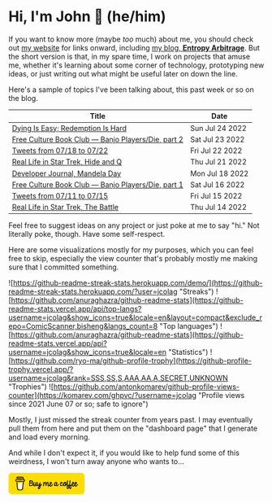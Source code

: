 # Hi, I'm John 👋 (he/him)

If you want to know more (maybe *too* much) about me, you should check out [my website](https://john.colagioia.net/) for links onward, including [my blog, **Entropy Arbitrage**](https://john.colagioia.net/blog).  But the short version is that, in my spare time, I work on projects that amuse me, whether it's learning about some corner of technology, prototyping new ideas, or just writing out what might be useful later on down the line.

Here's a sample of topics I've been talking about, this past week or so on the blog.

|Title|Date|
|-----|-------|
|[Dying Is Easy; Redemption Is Hard](https://john.colagioia.net/blog/2022/07/24/redemption.html)|Sun Jul 24 2022|
|[Free Culture Book Club — Banjo Players/Die, part 2](https://john.colagioia.net/blog/2022/07/23/banjo-2.html)|Sat Jul 23 2022|
|[Tweets from 07/18 to 07/22](https://john.colagioia.net/blog/2022/07/22/week.html)|Fri Jul 22 2022|
|[Real Life in Star Trek, Hide and Q](https://john.colagioia.net/blog/2022/07/21/hide-q.html)|Thu Jul 21 2022|
|[Developer Journal, Mandela Day](https://john.colagioia.net/blog/2022/07/18/mandela.html)|Mon Jul 18 2022|
|[Free Culture Book Club — Banjo Players/Die, part 1](https://john.colagioia.net/blog/2022/07/16/banjo-1.html)|Sat Jul 16 2022|
|[Tweets from 07/11 to 07/15](https://john.colagioia.net/blog/2022/07/15/week.html)|Fri Jul 15 2022|
|[Real Life in Star Trek, The Battle](https://john.colagioia.net/blog/2022/07/14/battle.html)|Thu Jul 14 2022|

Feel free to suggest ideas on any project or just poke at me to say "hi." Not literally poke, though. Have some self-respect.

Here are some visualizations mostly for my purposes, which you can feel free to skip, especially the view counter that's probably mostly me making sure that I committed something.

![https://github-readme-streak-stats.herokuapp.com/demo/](https://github-readme-streak-stats.herokuapp.com/?user=jcolag "Streaks")
![https://github.com/anuraghazra/github-readme-stats](https://github-readme-stats.vercel.app/api/top-langs?username=jcolag&show_icons=true&locale=en&layout=compact&exclude_repo=ComicScanner,bisheng&langs_count=8 "Top languages")
![https://github.com/anuraghazra/github-readme-stats](https://github-readme-stats.vercel.app/api?username=jcolag&show_icons=true&locale=en "Statistics")
![https://github.com/ryo-ma/github-profile-trophy](https://github-profile-trophy.vercel.app/?username=jcolag&rank=SSS,SS,S,AAA,AA,A,SECRET,UNKNOWN "Trophies")
![https://github.com/antonkomarev/github-profile-views-counter](https://komarev.com/ghpvc/?username=jcolag "Profile views since 2021 June 07 or so; safe to ignore")

Mostly, I just missed the streak counter from years past.  I may eventually pull them from here and put them on the "dashboard page" that I generate and load every morning.

And while I don't expect it, if you would like to help fund some of this weirdness, I won't turn away anyone who wants to...

[<img src="images/default-yellow.png" alt="Buy Me a Coffee" width="150px"/>](https://www.buymeacoffee.com/jcolag)
